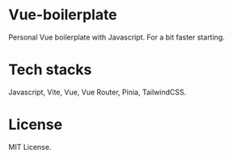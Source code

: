 # Vue-boilerplate

Personal Vue boilerplate with Javascript. For a bit faster starting.

# Tech stacks

Javascript, Vite, Vue, Vue Router, Pinia, TailwindCSS.

# License

MIT License.
